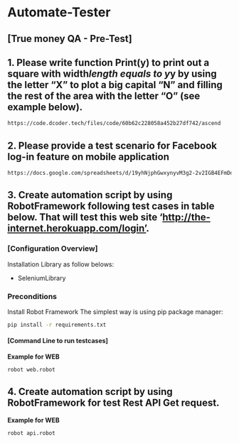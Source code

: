 # Automate-Tester

## [True money QA - Pre-Test]
## 1. Please write function Print(y) to print out a square with width*length equals to y*y by using the letter “X” to plot a big capital “N” and filling the rest of the area with the letter “O” (see example below).
```sh
https://code.dcoder.tech/files/code/60b62c228058a452b27df742/ascend
 ```

## 2. Please provide a test scenario for Facebook log-in feature on mobile application
```sh
https://docs.google.com/spreadsheets/d/19yhNjphGwxynyvM3g2-2v2IGB4EFmDdkUppJnj7SLkw/edit?usp=sharing
 ```

## 3. Create automation script by using RobotFramework following test cases in table below. That will test this web site ‘http://the-internet.herokuapp.com/login’. 

### [Configuration Overview]
Installation Library as follow belows:
- SeleniumLibrary
&nbsp;
###  Preconditions
Install Robot Framework
The simplest way is using pip package manager:
```sh
pip install -r requirements.txt
 ```
####  [Command Line to run testcases]
 **Example for WEB**
```sh
robot web.robot
 ```

## 4. Create automation script by using RobotFramework for test Rest API Get request.
 **Example for WEB**
```sh
robot api.robot
 ```